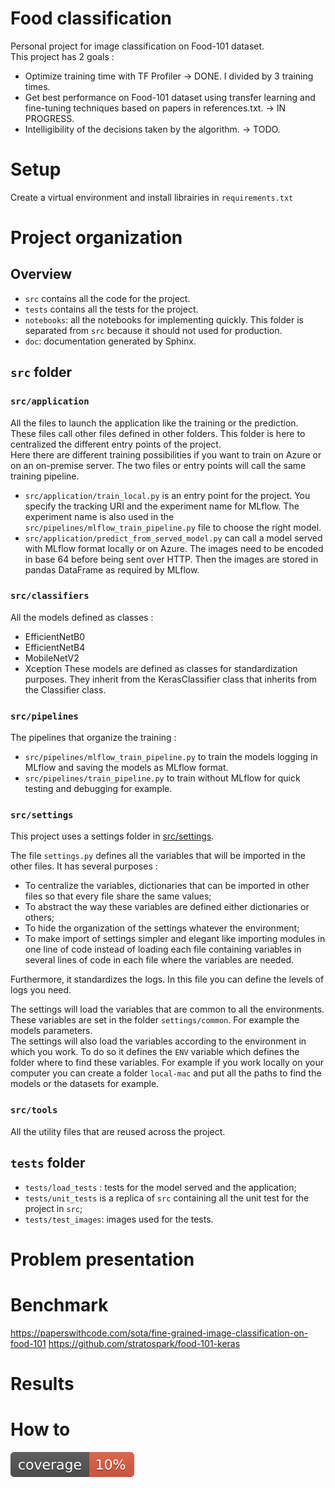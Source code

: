 #  Food classification

Personal project for image classification on Food-101 dataset.  
This project has 2 goals :
- Optimize training time with TF Profiler -> DONE. I divided by 3 training times.
- Get best performance on Food-101 dataset using transfer learning and fine-tuning techniques based on papers in references.txt. -> IN PROGRESS.
- Intelligibility of the decisions taken by the algorithm. -> TODO.

# Setup 

Create a virtual environment and install librairies in `requirements.txt`

# Project organization

## Overview

- `src` contains all the code for the project.
- `tests` contains all the tests for the project.
- `notebooks`: all the notebooks for implementing quickly. This folder is separated from `src` because it should not used for production.
- `doc`: documentation generated by Sphinx.
  
## `src` folder

### `src/application`

All the files to launch the application like the training or the prediction. These files call other files defined in other folders. This folder is here to centralized the different entry points of the project.  
Here there are different training possibilities if you want to train on Azure or on an on-premise server. The two files or entry points will call the same training pipeline.  

- `src/application/train_local.py` is an entry point for the project. You specify the tracking URI and the experiment name for MLflow. The experiment name is also used in the `src/pipelines/mlflow_train_pipeline.py` file to choose the right model.
- `src/application/predict_from_served_model.py` can call a model served with MLflow format locally or on Azure. The images need to be encoded in base 64 before being sent over HTTP. Then the images are stored in pandas DataFrame as required by MLflow. 

### `src/classifiers`

All the models defined as classes :
- EfficientNetB0
- EfficientNetB4
- MobileNetV2
- Xception
These models are defined as classes for standardization purposes. They inherit from the KerasClassifier class that inherits from the Classifier class.

### `src/pipelines` 

The pipelines that organize the training :
- `src/pipelines/mlflow_train_pipeline.py` to train the models logging in MLflow and saving the models as MLflow format.
- `src/pipelines/train_pipeline.py` to train without MLflow for quick testing and debugging for example.

### `src/settings`

This project uses a settings folder in [src/settings](../../src/settings/).  

The file `settings.py` defines all the variables that will be imported in the other files.
It has several purposes :
- To centralize the variables, dictionaries that can be imported in other files so that every file share the same values;
- To abstract the way these variables are defined either dictionaries or others;
- To hide the organization of the settings whatever the environment;
- To make import of settings simpler and elegant like importing modules in one line of code instead of loading each file containing variables in several lines of code in each file where the variables are needed.
  
Furthermore, it standardizes the logs. In this file you can define the levels of logs you need.  

The settings will load the variables that are common to all the environments. These variables are set in the folder `settings/common`. For example the models parameters.  
The settings will also load the variables according to the environment in which you work. To do so it defines the `ENV` variable which defines the folder where to find these variables. For example if you work locally on your computer you can create a folder `local-mac` and put all the paths to find the models or the datasets for example. 

### `src/tools`

All the utility files that are reused across the project.

## `tests` folder

- `tests/load_tests` : tests for the model served and the application;
- `tests/unit_tests` is a replica of `src` containing all the unit test for the project in `src`;
- `tests/test_images`: images used for the tests.

# Problem presentation

# Benchmark

https://paperswithcode.com/sota/fine-grained-image-classification-on-food-101
https://github.com/stratospark/food-101-keras

# Results

# How to 


![coverage](./coverage.svg)